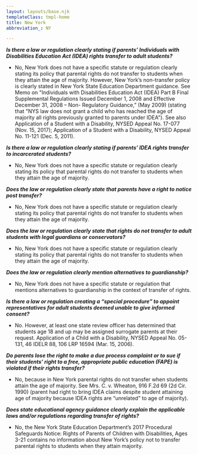 ```yaml
---
layout: layouts/base.njk
templateClass: tmpl-home
title: New York
abbreviation_: NY

---
```

**_Is there a law or regulation clearly stating if parents’ Individuals with Disabilities Education Act (IDEA) rights transfer to adult students?_**

* No, New York does not have a specific statute or regulation clearly stating its policy that parental rights do not transfer to students when they attain the age of majority. However, New York’s non-transfer policy is clearly stated in New York State Education Department guidance. See Memo on "Individuals with Disabilities Education Act (IDEA) Part B Final Supplemental Regulations Issued December 1, 2008 and Effective December 31, 2008 – Non- Regulatory Guidance,” (May 2009) (stating that "NYS law does not grant a child who has reached the age of majority all rights previously granted to parents under IDEA"). See also Application of a Student with a Disability, NYSED Appeal No. 17-077 (Nov. 15, 2017); Application of a Student with a Disability, NYSED Appeal No. 11-121 (Dec. 5, 2011).

**_Is there a law or regulation clearly stating if parents’ IDEA rights transfer to incarcerated students?_**

* No, New York does not have a specific statute or regulation clearly stating its policy that parental rights do not transfer to students when they attain the age of majority.

**_Does the law or regulation clearly state that parents have a right to notice post transfer?_**

* No, New York does not have a specific statute or regulation clearly stating its policy that parental rights do not transfer to students when they attain the age of majority.

**_Does the law or regulation clearly state that rights do not transfer to adult students with legal guardians or conservators?_**

* No, New York does not have a specific statute or regulation clearly stating its policy that parental rights do not transfer to students when they attain the age of majority.

**_Does the law or regulation clearly mention alternatives to guardianship?_**

* No, New York does not have a specific statute or regulation that mentions alternatives to guardianship in the context of transfer of rights.

**_Is there a law or regulation creating a “special procedure”  to appoint representatives for adult students deemed unable to give informed consent?_**

* No. However, at least one state review officer has determined that students age 18 and up may be assigned surrogate parents at their request. Application of a Child with a Disability, NYSED Appeal No. 05-131, 46 IDELR 88, 106 LRP 16594 (Mar. 15, 2006).

**_Do parents lose the right to make a due process complaint or to sue if their students’ right to a free, appropriate public education (FAPE) is violated if their rights transfer?_**

* No, because in New York parental rights do not transfer when students attain the age of majority. See Mrs. C. v. Wheaton, 916 F.2d 69 (2d Cir. 1990) (parent had right to bring IDEA claims despite student attaining age of majority because IDEA rights are “unrelated” to age of majority).

**_Does state educational agency guidance clearly explain the applicable laws and/or regulations regarding transfer of rights?_**

* No, the New York State Education Department’s 2017 Procedural Safeguards Notice: Rights of Parents of Children with Disabilities, Ages 3-21 contains no information about New York’s policy not to transfer parental rights to students when they attain majority.